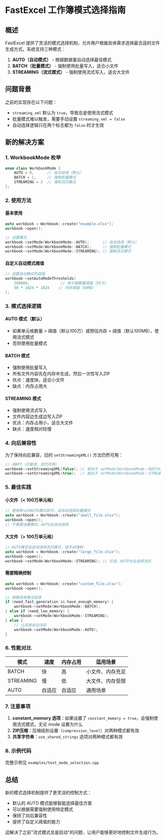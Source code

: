 
# FastExcel 工作簿模式选择指南

## 概述

FastExcel 提供了灵活的模式选择机制，允许用户根据具体需求选择最合适的文件生成方式。系统支持三种模式：

1. **AUTO（自动模式）** - 根据数据量自动选择最佳模式
2. **BATCH（批量模式）** - 强制使用批量写入，适合小文件
3. **STREAMING（流式模式）** - 强制使用流式写入，适合大文件

## 问题背景

之前的实现存在以下问题：
- `streaming_xml` 默认为 `true`，导致总是使用流式模式
- 批量模式难以触发，需要手动设置 `streaming_xml = false`
- 自动选择逻辑只在两个标志都为 `false` 时才生效

## 新的解决方案

### 1. WorkbookMode 枚举

```cpp
enum class WorkbookMode {
    AUTO = 0,      // 自动选择（默认）
    BATCH = 1,     // 强制批量模式
    STREAMING = 2  // 强制流式模式
};
```

### 2. 使用方法

#### 基本使用
```cpp
auto workbook = Workbook::create("example.xlsx");
workbook->open();

// 设置模式
workbook->setMode(WorkbookMode::AUTO);      // 自动选择（默认）
workbook->setMode(WorkbookMode::BATCH);     // 强制批量模式
workbook->setMode(WorkbookMode::STREAMING); // 强制流式模式
```

#### 自定义自动模式阈值
```cpp
// 设置自动模式的阈值
workbook->setAutoModeThresholds(
    500000,              // 单元格数量阈值（50万）
    50 * 1024 * 1024    // 内存阈值（50MB）
);
```

### 3. 模式选择逻辑

#### AUTO 模式（默认）
- 如果单元格数量 > 阈值（默认100万）或预估内存 > 阈值（默认100MB），使用流式模式
- 否则使用批量模式

#### BATCH 模式
- 强制使用批量写入
- 所有文件内容先在内存中生成，然后一次性写入ZIP
- 优点：速度快，适合小文件
- 缺点：内存占用大

#### STREAMING 模式
- 强制使用流式写入
- 文件内容边生成边写入ZIP
- 优点：内存占用小，适合大文件
- 缺点：速度相对较慢

### 4. 向后兼容性

为了保持向后兼容，旧的 `setStreamingXML()` 方法仍然可用：

```cpp
// 旧API（已废弃，但仍可用）
workbook->setStreamingXML(false); // 相当于 setMode(WorkbookMode::BATCH)
workbook->setStreamingXML(true);  // 相当于 setMode(WorkbookMode::STREAMING)
```

### 5. 最佳实践

#### 小文件（< 100万单元格）
```cpp
// 使用默认的AUTO模式即可，会自动选择批量模式
auto workbook = Workbook::create("small_file.xlsx");
workbook->open();
// 不需要设置模式，AUTO会自动选择
```

#### 大文件（> 100万单元格）
```cpp
// AUTO模式会自动选择流式模式，或手动强制
auto workbook = Workbook::create("large_file.xlsx");
workbook->open();
workbook->setMode(WorkbookMode::STREAMING); // 可选，AUTO也会选择流式
```

#### 需要精确控制
```cpp
auto workbook = Workbook::create("custom_file.xlsx");
workbook->open();

// 根据具体情况选择
if (need_fast_generation && have_enough_memory) {
    workbook->setMode(WorkbookMode::BATCH);
} else if (need_low_memory) {
    workbook->setMode(WorkbookMode::STREAMING);
} else {
    // 让系统自动决定
    workbook->setMode(WorkbookMode::AUTO);
}
```

### 6. 性能对比

| 模式 | 速度 | 内存占用 | 适用场景 |
|------|------|----------|----------|
| BATCH | 快 | 高 | 小文件、内存充足 |
| STREAMING | 慢 | 低 | 大文件、内存受限 |
| AUTO | 自适应 | 自适应 | 通用场景 |

### 7. 注意事项

1. **constant_memory 选项**：如果设置了 `constant_memory = true`，会强制使用流式模式，无论 mode 设置为什么
2. **ZIP压缩**：压缩级别设置（`compression_level`）对两种模式都有效
3. **共享字符串**：`use_shared_strings` 选项对两种模式都有效

### 8. 示例代码

完整示例见 `examples/test_mode_selection.cpp`

## 总结

新的模式选择机制提供了更灵活的控制方式：
- 默认的 AUTO 模式能够智能选择最佳方案
- 可以根据需要强制使用特定模式
- 保持了向后兼容性
- 提供了自定义阈值的能力

这解决了之前"流式模式总是启动"的问题，让用户能够更好地控制文件生成行为。
